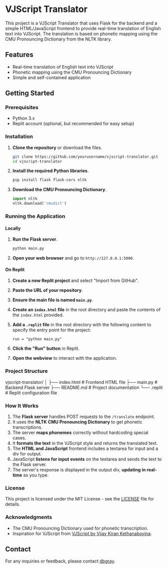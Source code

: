 # VJScript Translator

This project is a VJScript Translator that uses Flask for the backend and a simple HTML/JavaScript frontend to provide real-time translation of English text into VJScript. The translation is based on phonetic mapping using the CMU Pronouncing Dictionary from the NLTK library.

## Features

- Real-time translation of English text into VJScript
- Phonetic mapping using the CMU Pronouncing Dictionary
- Simple and self-contained application

## Getting Started

### Prerequisites

- Python 3.x
- Replit account (optional, but recommended for easy setup)

### Installation

1. **Clone the repository** or download the files.

    ```bash
    git clone https://github.com/yourusername/vjscript-translator.git
    cd vjscript-translator
    ```

2. **Install the required Python libraries**.

    ```bash
    pip install flask flask-cors nltk
    ```

3. **Download the CMU Pronouncing Dictionary**.

    ```python
    import nltk
    nltk.download('cmudict')
    ```

### Running the Application

#### Locally

1. **Run the Flask server**.

    ```bash
    python main.py
    ```

2. **Open your web browser** and go to `http://127.0.0.1:5000`.

#### On Replit

1. **Create a new Replit project** and select "Import from GitHub".

2. **Paste the URL of your repository**.

3. **Ensure the main file is named `main.py`**.

4. **Create an `index.html` file** in the root directory and paste the contents of the `index.html` provided.

5. **Add a `.replit` file** in the root directory with the following content to specify the entry point for the project:

    ```plaintext
    run = "python main.py"
    ```

6. **Click the "Run" button** in Replit.

7. **Open the webview** to interact with the application.

### Project Structure
vjscript-translator/
│
├── index.html # Frontend HTML file
├── main.py # Backend Flask server
├── README.md # Project documentation
└── .replit # Replit configuration file


### How It Works

1. The **Flask server** handles POST requests to the `/translate` endpoint.
2. It uses the **NLTK CMU Pronouncing Dictionary** to get phonetic transcriptions.
3. The server **maps phonemes** correctly without hardcoding special cases.
4. It **formats the text** in the VJScript style and returns the translated text.
5. The **HTML and JavaScript** frontend includes a textarea for input and a div for output.
6. JavaScript **listens for input events** on the textarea and sends the text to the Flask server.
7. The server's response is displayed in the output div, **updating in real-time** as you type.

### License

This project is licensed under the MIT License - see the [LICENSE](LICENSE) file for details.

### Acknowledgments

- The CMU Pronouncing Dictionary used for phonetic transcription.
- Inspiration for VJScript from [VJScript by Vijay Kiran Kethanaboyina](https://www.vkethana.com/vjscript/).

## Contact

For any inquiries or feedback, please contact [dbgray](x.com/dbgray).

